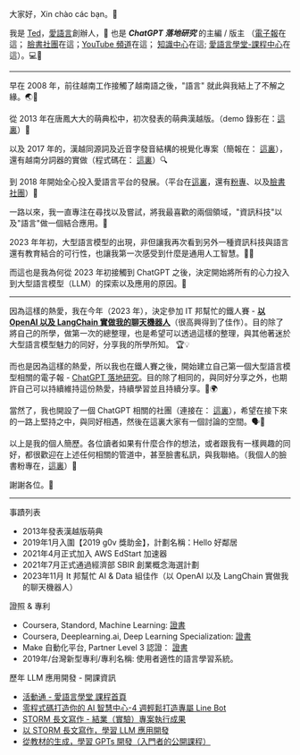 大家好，Xin chào các bạn。👋

我是 [Ted](https://www.facebook.com/ted.aigc)，[愛語言](https://www.iyuyan.net/)創辦人，📣 也是 ***ChatGPT 落地研究*** 的主編 / 版主
（[電子報](https://chatgptlanding.substack.com/)在這； [臉書社團](https://www.facebook.com/groups/631614079045059)在這；[YouTube 頻道](https://www.youtube.com/@ted_aigc)在這； [知識中心](https://llm-hub.notion.site/ChatGPT-LLM-a09891de7bd34cccb4f14fe17878875b)在這; [愛語言學堂-課程中心](https://www.accupass.com/organizer/detail/2411260901111756440044)在這）。💻🔧

---

早在 2008 年，前往越南工作接觸了越南語之後，"語言" 就此與我結上了不解之緣。🌏💬

從 2013 年在唐鳳大大的萌典松中，初次發表的萌典漢越版。（demo 錄影在：[這裏](https://www.youtube.com/watch?v=6QHtvrePC8I)）🎥

以及 2017 年的，漢越同源詞及近音字發音結構的視覺化專案（簡報在： [這裏](https://www.slideshare.net/u8621011/is-there-an-effective-way-to-learn-similar-dialects-71188082)），還有越南分詞器的實做（程式碼在： [這裏](https://github.com/u8621011/pyVitk)）🔍

到 2018 年開始全心投入愛語言平台的發展。（平台在[這裏](https://www.iyuyan.net/)，還有[粉專](https://www.facebook.com/iyuewen/)、以及[臉書社團](https://www.facebook.com/groups/1890144617701783)）🌟

一路以來，我一直專注在尋找以及嘗試，將我最喜歡的兩個領域，"資訊科技"以及"語言"做一個結合應用。🤝

2023 年年初，大型語言模型的出現，非但讓我再次看到另外一種資訊科技與語言還有教育結合的可行性，也讓我第一次感受到什麼是通用人工智慧。🚀🧠

而這也是我為何從 2023 年初接觸到 ChatGPT 之後，決定開始將所有的心力投入到大型語言模型（LLM）的探索以及應用的原因。🤖

---

因為這樣的熱愛，我在今年（2023 年），決定參加 IT 邦幫忙的鐵人賽 - **[以 OpenAI 以及 LangChain 實做我的聊天機器人](https://ithelp.ithome.com.tw/users/20154415/ironman/6008)**（很高興得到了佳作）。目的除了將自己的所學，做第一次的總整理，也是希望可以透過這樣的整理，與其他著迷於大型語言模型魅力的同好，分享我的所學所知。 🏆💡

而也是因為這樣的熱愛，所以我也在鐵人賽之後，開始建立自己第一個大型語言模型相關的電子報 - [ChatGPT 落地研究](https://chatgptlanding.substack.com/)。目的除了相同的，與同好分享之外，也期許自己可以持續維持這份熱愛，持續學習並且持續分享。💌🌍

當然了，我也開設了一個 ChatGPT 相關的社團（連接在： [這裏](https://www.facebook.com/groups/631614079045059)），希望在接下來的一路上堅持之中，與同好相遇，然後在這裏大家有一個討論的空間。🗣️👥

以上是我的個人簡歷。各位讀者如果有什麼合作的想法，或者跟我有一樣興趣的同好，都很歡迎在上述任何相關的管道中，甚至臉書私訊，與我聯絡。（我個人的臉書粉專在，[這裏](https://www.facebook.com/ted.aigc)）🤝

謝謝各位。🙏

--- 

事蹟列表
- 2013年發表漢越版萌典
- 2019年1月入圍【2019 g0v 獎助金】，計劃名稱：Hello 好鄰居
- 2021年4月正式加入 AWS EdStart 加速器
- 2021年7月正式通過經濟部 SBIR 創業概念海選計劃
- 2023年11月 It 邦幫忙 AI & Data 組佳作（以 OpenAI 以及 LangChain 實做我的聊天機器人）

證照 & 專利
- Coursera, Standord,  Machine Learning: [證書](https://coursera.org/share/ccf638101028787ea2594064a0c8e611)
- Coursera, Deeplearning.ai, Deep Learning Specialization: [證書](https://coursera.org/share/64305bc90d35c75113749d2cbc4b4a1a)
- Make 自動化平台, Partner Level 3 認證： [證書](https://partnertraining.make.com/certificates/a4sghcq5qd)
- 2019年/台灣新型專利/專利名稱: 使用者適性的語言學習系統。

歷年 LLM 應用開發 - 開課資訊
- [活動通 - 愛語言學堂 課程首頁](https://www.accupass.com/organizer/detail/2411260901111756440044)
- [零程式碼打造你的 AI 智慧中心-4 週輕鬆打造專屬 Line Bot](https://www.notion.so/llm-hub/4-Line-Bot-11487ed77aee8069a834cb1b41819b64)
- [STORM 長文寫作 - 結業（實驗）專案執行成果](https://llm-hub.notion.site/STORM-3b83e7f6232e4bf8aca2395a9daba887)
- [以 STORM 長文寫作，學習 LLM 應用開發](https://llm-hub.notion.site/STORM-LLM-99024ac9559947a48b95f8e9cdb577a6)
- [從教材的生成，學習 GPTs 開發（入門者的公開課程）](https://llm-hub.notion.site/GPTs-f6de65e2da1441a38968f0400baeaced)

<!--
**u8621011/u8621011** is a ✨ _special_ ✨ repository because its `README.md` (this file) appears on your GitHub profile.

Here are some ideas to get you started:

- 🔭 I’m currently working on ...
- 🌱 I’m currently learning ...
- 👯 I’m looking to collaborate on ...
- 🤔 I’m looking for help with ...
- 💬 Ask me about ...
- 📫 How to reach me: ...
- 😄 Pronouns: ...
- ⚡ Fun fact: ...
-->
